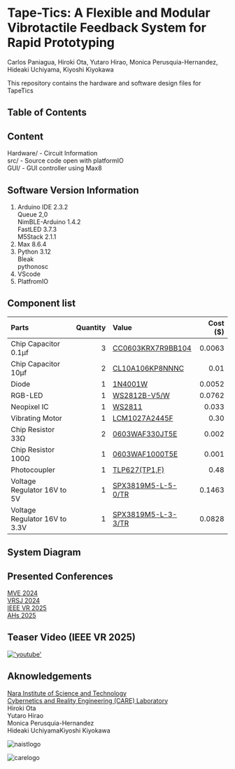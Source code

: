 # Tape-Tics: A Flexible and Modular Vibrotactile Feedback System for Rapid Prototyping
Carlos Paniagua, Hiroki Ota, Yutaro Hirao, Monica Perusquia-Hernandez, Hideaki Uchiyama, Kiyoshi Kiyokawa

This repository contains the hardware and software design files for TapeTics

## Table of Contents  

## Content
Hardware/ -  Circuit Information \
src/ - Source code open with platformIO \
GUI/ - GUI controller using Max8 


## Software Version Information
1. Arduino IDE 2.3.2\
   Queue 2,0\
   NimBLE-Arduino 1.4.2\
   FastLED 3.7.3\
   M5Stack 2.1.1
2. Max 8.6.4
3. Python 3.12\
   Bleak \
   pythonosc
4. VScode
5. PlatfromIO

## Component list

| Parts                         |   Quantity | Value              |   Cost  ($) |
|:------------------------------|-----------:|:-------------------|-----------------:|
| Chip Capacitor 0.1μf |3 | [CC0603KRX7R9BB104](https://jlcpcb.com/partdetail/Yageo-CC0603KRX7R9BB104/C14663)  |0.0063|
| Chip Capacitor 10μf|2 | [CL10A106KP8NNNC](https://jlcpcb.com/partdetail/20411-CL10A106KP8NNNC/C19702) |0.01|
| Diode|1 | [1N4001W](https://jlcpcb.com/partdetail/Yongyutai-1N4001W/C2944152)|0.0052|
| RGB-LED  |  1 | [WS2812B-V5/W](https://jlcpcb.com/partdetail/Worldsemi-WS2812B_V5W/C2874885)       |0.0762|
| Neopixel IC| 1 | [WS2811](https://jlcpcb.com/partdetail/Worldsemi-WS2811/C114581)             |0.033|
| Vibrating Motor|1 | [LCM1027A2445F](https://jlcpcb.com/partdetail/Leader-LCM1027A2445F/C2759984)      |0.30|
| Chip Resistor 33Ω| 2 | [0603WAF330JT5E](https://jlcpcb.com/partdetail/23867-0603WAF330JT5E/C23140)     |0.002|
| Chip Resistor 100Ω |  1 | [0603WAF1000T5E](https://jlcpcb.com/partdetail/23502-0603WAF1000T5E/C22775)    |0.001 |
| Photocoupler |1 | [TLP627(TP1,F)](https://jlcpcb.com/partdetail/Toshiba-TLP627_TP1_F/C30336)      | 0.48 |
| Voltage Regulator 16V to 5V| 1 | [SPX3819M5-L-5-0/TR](https://jlcpcb.com/partdetail/MaxLinear-SPX3819M5_L_5_0TR/C13417) |0.1463|
| Voltage Regulator 16V to 3.3V  |1 | [SPX3819M5-L-3-3/TR](https://jlcpcb.com/partdetail/Maxlinear-SPX3819M5_L_3_3TR/C9055) |0.0828|

## System Diagram


## Presented Conferences
[MVE 2024](https://ken.ieice.org/ken/paper/20240315DcCd/)\
[VRSJ 2024](https://conference.vrsj.org/ac2024/program/doc/1G-23.pdf)\
[IEEE VR 2025](https://ieeevr.org/2025/program/posters/#:~:text=A%20Flexible%20Vibrotactile%20Feedback%20System%20for%20Rapid%20Prototyping%20(Booth%20ID%3A%201209))\
[AHs 2025](https://augmented-humans.org/program/)

## Teaser Video (IEEE VR 2025)
[!['youtube'](![vlcsnap-2025-03-08-07h14m56s418](https://github.com/user-attachments/assets/bf658b99-a638-4da6-b866-b7f51b7b6f2f)
'')]('https://youtu.be/rIjlwakAgLE')

## Aknowledgements
[Nara Institute of Science and Technology](https://www.naist.jp/en/)\
[Cybernetics and Reality Engineering (CARE) Laboratory](https://carelab.info/en/)\
Hiroki Ota\
Yutaro Hirao\
Monica Perusquia-Hernandez\
Hideaki UchiyamaKiyoshi Kiyokawa

![naistlogo](![naist](https://github.com/user-attachments/assets/1c614394-9340-42a9-978d-b55780554d51)
"sample")

![carelogo](![care](https://github.com/user-attachments/assets/809d1bfd-1610-4b89-982b-928aca172cf9)
 "sample")
